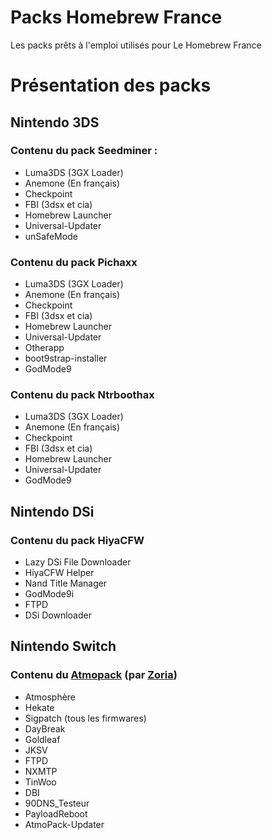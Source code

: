 # Packs Homebrew France
Les packs prêts à l'emploi utilisés pour Le Homebrew France

# Présentation des packs
## Nintendo 3DS
### Contenu du pack Seedminer :
- Luma3DS (3GX Loader)
- Anemone (En français)
- Checkpoint
- FBI (3dsx et cia)
- Homebrew Launcher
- Universal-Updater
- unSafeMode

### Contenu du pack Pichaxx
- Luma3DS (3GX Loader)
- Anemone (En français)
- Checkpoint
- FBI (3dsx et cia)
- Homebrew Launcher
- Universal-Updater
- Otherapp
- boot9strap-installer
- GodMode9 

### Contenu du pack Ntrboothax
- Luma3DS (3GX Loader)
- Anemone (En français)
- Checkpoint
- FBI (3dsx et cia)
- Homebrew Launcher
- Universal-Updater
- GodMode9

## Nintendo DSi
### Contenu du pack HiyaCFW
- Lazy DSi File Downloader
- HiyaCFW Helper
- Nand Title Manager
- GodMode9i
- FTPD
- DSi Downloader

## Nintendo Switch
### Contenu du [Atmopack](https://github.com/THZoria/AtmoPack-Vanilla) (par [Zoria](https://github.com/THZoria))
- Atmosphère
- Hekate
- Sigpatch (tous les firmwares)
- DayBreak
- Goldleaf
- JKSV
- FTPD
- NXMTP
- TinWoo
- DBI
- 90DNS_Testeur
- PayloadReboot
- AtmoPack-Updater
